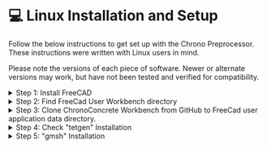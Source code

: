 # 💻 Linux Installation and Setup

Follow the below instructions to get set up with the Chrono Preprocessor. These instructions were written with Linux users in mind. 

Please note the versions of each piece of software. Newer or alternate versions may work, but have not been tested and verified for compatibility.

<details>

<summary>Step 1: Install FreeCAD</summary>

Install the latest version of FreeCAD. The download is available for free. 
Open a terminal. Run the following commands step by step. 

* apt-get -y update
* apt-get -y install software-properties-common
* add-apt-repository ppa:freecad-maintainers/freecad-stable
* apt-get -y  update
* apt-get -y install mesa-utils libglew-dev freeglut3-dev libgl1-mesa-dri freeca

</details>

<details>

<summary>Step 2: Find FreeCad User Workbench directory </summary>

* Open FreeCAD.
* To find FreeCad User Workbench directory, run following command in FreeCad python panel:  
               “App.getUserAppDataDir()” 



</details>

<details>

<summary>Step 3: Clone ChronoConcrete Workbench from GitHub to FreeCad user application data directory. 
 </summary>


* Open a terminal.
* Clone > "**git clone https://github.com/Concrete-Chrono-Development/chrono-preprocessor chronoConcrete**".
* Check if the Chrono Workbench is available in the list of installed workbenches.

</details>

<details>

<summary>Step 4: Check "tetgen" Installation</summary>

TetGen is a program to generate tetrahedral meshes of any 3D polyhedral domains.
Verify that **tetgen** is installed properly in FreeCAD. 


* Go to " ~/.local/share/FreeCAD/Mod/chronoConcrete/freecad/chronoWorkbench/tetgen"
* Run on a terminal > **./tetgen**

* Check if there is a warning such as > **bash: ./tetgen: Permission denied**
* Run the following command -> "chmod -R 777 *" to give all permission. 
* Run again on a terminal > **./tetgen** 

* Add **tetgen** path in the bash script.
Open the file **bashrc** and put the following line and save. 

**export PATH=$PATH:~/.local/share/FreeCAD/Mod/chronoConcrete/freecad/chronoWorkbench/tetgen**
Run the command on a terminal > "**source ~/.bashrc**"

</details>


<details>

<summary>Step 5: "gmsh" Installation</summary>

Gmsh is an open source 3D finite element mesh generator with a built-in CAD engine. 

* Download **gmsh** from the website 

[https://gmsh.info/bin/Linux/ ]

You can select version 4.4.1.

* Open a terminal and go > **~/gmsh-4.4.1-Linux64/bin** 
* Check by runnung on terminal > **./gmsh**

* Add **gmsh** path in the bash script.
Open the file **bashrc** and put the following line and save.

**export PATH=$PATH:~/gmsh-4.4.1-Linux64/bin**
Run the command on a terminal > "**source ~/.bashrc**"

</details>




